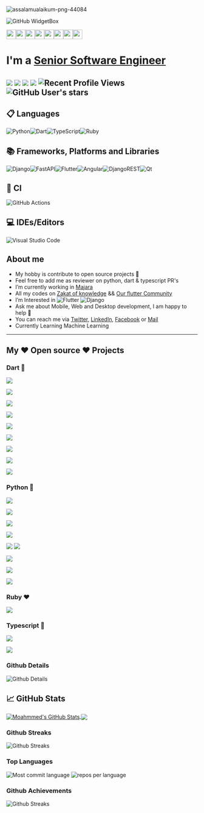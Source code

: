 ![assalamualaikum-png-44084](https://user-images.githubusercontent.com/69054810/223467885-09089c94-bbc9-4cdd-8754-0ba5e0c9c07f.png)

![GitHub WidgetBox](https://github-widgetbox.vercel.app/api/profile?username=M97chahboun&data=repositories,stars,commits)

<p>
<a href="https://www.linkedin.com/in/m97chahboun"><img src="https://img.shields.io/badge/linkedin-%230077B5.svg?&style=for-the-badge&logo=linkedin&logoColor=white" height=25></a><a href="https://www.twitter.com/m97chahboun"><img src="https://img.shields.io/badge/twitter-%231DA1F2.svg?&style=for-the-badge&logo=twitter&logoColor=white" height=25></a><a href="https://www.youtube.com/@fluttercommunity-316"><img src="https://img.shields.io/badge/YouTube-FF0000?style=for-the-badge&logo=youtube&logoColor=white" height=25></a><a href="https://medium.com/@m97chahboun"><img src="https://img.shields.io/badge/Medium-12100E?style=for-the-badge&logo=medium&logoColor=white" height=25></a><a href="https://dev.to/m97chahboun"><img src="https://img.shields.io/badge/dev.to-0A0A0A?style=for-the-badge&logo=devdotto&logoColor=white" height=25></a><a href="https://wa.me/212708569068"><img src="https://img.shields.io/badge/WhatsApp-25D366?style=for-the-badge&logo=whatsapp&logoColor=white" height=25></a><a href="https://telegram.me/m97chahboun"><img src="https://img.shields.io/badge/Telegram-2CA5E0?style=for-the-badge&logo=telegram&logoColor=white" height=25></a><a href="https://discord.com/users/m97chahboun#4644"><img src="https://img.shields.io/badge/Discord-7289DA?style=for-the-badge&logo=discord&logoColor=white" height=25></a>
</p>

# I'm a [Senior Software Engineer](https://github.com/m97chahboun)

![](https://img.shields.io/badge/Cross-Platform-Developer) ![](https://img.shields.io/badge/Flutter-Expert-informational) ![](https://img.shields.io/badge/Django-intermediate-green) ![](https://img.shields.io/badge/Exp-6+yrs-orange) ![Recent Profile Views](https://komarev.com/ghpvc/?username=m97chahboun)
![GitHub User's stars](https://img.shields.io/github/stars/M97chahboun?style=social)
---
## 📋 Languages
![Python](https://img.shields.io/badge/python-3670A0?style=for-the-badge&logo=python&logoColor=ffdd54)![Dart](https://img.shields.io/badge/dart-%230175C2.svg?style=for-the-badge&logo=dart&logoColor=white)![TypeScript](https://img.shields.io/badge/typescript-%23007ACC.svg?style=for-the-badge&logo=typescript&logoColor=white)![Ruby](https://img.shields.io/badge/ruby-%23CC342D.svg?style=for-the-badge&logo=ruby&logoColor=white)

## 📚 Frameworks, Platforms and Libraries
![Django](https://img.shields.io/badge/django-%23092E20.svg?style=for-the-badge&logo=django&logoColor=white)![FastAPI](https://img.shields.io/badge/FastAPI-005571?style=for-the-badge&logo=fastapi)![Flutter](https://img.shields.io/badge/Flutter-%2302569B.svg?style=for-the-badge&logo=Flutter&logoColor=white)![Angular](https://img.shields.io/badge/angular-%23DD0031.svg?style=for-the-badge&logo=angular&logoColor=white)![DjangoREST](https://img.shields.io/badge/DJANGO-REST-ff1709?style=for-the-badge&logo=django&logoColor=white&color=ff1709&labelColor=gray)![Qt](https://img.shields.io/badge/Qt-%23217346.svg?style=for-the-badge&logo=Qt&logoColor=white)

## 🔬 CI
![GitHub Actions](https://img.shields.io/badge/github%20actions-%232671E5.svg?style=for-the-badge&logo=githubactions&logoColor=white)

## 💻 IDEs/Editors
![Visual Studio Code](https://img.shields.io/badge/Visual%20Studio%20Code-0078d7.svg?style=for-the-badge&logo=visual-studio-code&logoColor=white)

## About me
- My hobby is contribute to open source projects 💙
- Feel free to add me as reviewer on python, dart & typescript PR's
- I’m currently working in [Majara](https://www.linkedin.com/company/majaracapital)
- All my codes on [Zakat of knowledge](https://github.com/ZakatKnowledge) && [Our flutter Community](https://github.com/OurFlutterC)
- I’m Interested in ![Flutter](https://img.shields.io/badge/Flutter-02569B?style=for-the-badge&logo=flutter&logoColor=white) ![Django](https://img.shields.io/badge/Django-092E20?style=for-the-badge&logo=django&logoColor=white)
- Ask me about Mobile, Web and Desktop development, I am happy to help 🤝
- You can reach me via [Twitter](https://twitter.com/M97Chahboun), [LinkedIn](https://www.linkedin.com/in/m97chahboun), [Facebook](https://www.facebook.com/m97chahboun) or [Mail](mailto:mchahboun@majaracapital.com)
- Currently Learning Machine Learning

---

## My ❤️ Open source ❤️ Projects

### Dart 💙

<a href="https://github.com/M97Chahboun/flutter_ci_cd"><img src="https://github-readme-stats.vercel.app/api/pin/?username=M97chahboun&repo=flutter_ci_cd&theme=github_dark_dimmed"></a>

<a href="https://github.com/JahezAcademy/mvc_rocket"><img src="https://github-readme-stats.vercel.app/api/pin/?username=JahezAcademy&repo=mvc_rocket&theme=github_dark_dimmed"></a>

<a href="https://github.com/M97chahboun/github_snitch"><img src="https://github-readme-stats.vercel.app/api/pin/?username=M97chahboun&repo=github_snitch&theme=github_dark_dimmed"></a>

<a href="https://github.com/M97chahboun/controllable_widget"><img src="https://github-readme-stats.vercel.app/api/pin/?username=M97chahboun&repo=controllable_widget&theme=github_dark_dimmed"></a>

<a href="https://github.com/JahezAcademy/rocket2dart"><img src="https://github-readme-stats.vercel.app/api/pin/?username=JahezAcademy&repo=rocket2dart&theme=github_dark_dimmed"></a>

<a href="https://github.com/M97chahboun/medill"><img src="https://github-readme-stats.vercel.app/api/pin/?username=M97chahboun&repo=medill&theme=github_dark_dimmed"></a>

<a href="https://github.com/M97chahboun/puzzle_hack"><img src="https://github-readme-stats.vercel.app/api/pin/?username=M97chahboun&repo=puzzle_hack&theme=github_dark_dimmed"></a>

<a href="https://github.com/M97chahboun/advent_of_code_2022"><img src="https://github-readme-stats.vercel.app/api/pin/?username=M97chahboun&repo=advent_of_code_2022&theme=github_dark_dimmed"></a>

<a href="https://github.com/OurFlutterC/navigationbar_bro"><img src="https://github-readme-stats.vercel.app/api/pin/?username=OurFlutterC&repo=navigationbar_bro&theme=github_dark_dimmed"></a>

### Python 💛

<a href="https://github.com/M97chahboun/McPython"><img src="https://github-readme-stats.vercel.app/api/pin/?username=M97chahboun&repo=McPython&theme=github_dark_dimmed"></a>

<a href="https://github.com/M97chahboun/Api-Maker"><img src="https://github-readme-stats.vercel.app/api/pin/?username=M97chahboun&repo=Api-Maker&theme=github_dark_dimmed"></a>

<a href="https://github.com/M97chahboun/McScrpGUI"><img src="https://github-readme-stats.vercel.app/api/pin/?username=M97chahboun&repo=McScrpGUI&theme=github_dark_dimmed"></a>

<a href="https://github.com/M97chahboun/McScraping"><img src="https://github-readme-stats.vercel.app/api/pin/?username=M97chahboun&repo=McScraping&theme=github_dark_dimmed"></a>

<a href="https://github.com/M97chahboun/Mailmerge-with-pyqt5"><img src="https://github-readme-stats.vercel.app/api/pin/?username=M97chahboun&repo=Mailmerge-with-pyqt5&theme=github_dark_dimmed"></a>
<a href="https://github.com/ZakatKnowledge/translateWebSiteWithDjango2"><img src="(https://github-readme-stats.vercel.app/api/pin/?username=ZakatKnowledge&repo=translateWebSiteWithDjango2&theme=github_dark_dimmed"></a>

<a href="https://github.com/ZakatKnowledge/MyGameWithPyQtInAndroid"><img src="https://github-readme-stats.vercel.app/api/pin/?username=ZakatKnowledge&repo=MyGameWithPyQtInAndroid&theme=github_dark_dimmed"></a>

<a href="https://github.com/M97chahboun/dj_landing_page_template"><img src="https://github-readme-stats.vercel.app/api/pin/?username=M97chahboun&repo=dj_landing_page_template&theme=github_dark_dimmed"></a>

<a href="https://github.com/M97Chahboun/Arabic_machine_learning_basics"><img src="https://github-readme-stats.vercel.app/api/pin/?username=M97chahboun&repo=Arabic_machine_learning_basics&theme=github_dark_dimmed"></a>


### Ruby ❤️
<a href="https://github.com/M97chahboun/fastlane-plugin-flutter_bump_version"><img src="https://github-readme-stats.vercel.app/api/pin/?username=M97chahboun&repo=fastlane-plugin-flutter_bump_version&theme=github_dark_dimmed"></a>

### Typescript 💙
<a href="https://github.com/M97chahboun/vscode-branch-timer"><img src="https://github-readme-stats.vercel.app/api/pin/?username=M97chahboun&repo=vscode-branch-timer&theme=github_dark_dimmed"></a>

<a href="https://github.com/M97chahboun/first-angular-project-todo"><img src="https://github-readme-stats.vercel.app/api/pin/?username=M97chahboun&repo=first-angular-project-todo&theme=github_dark_dimmed"></a>

### Github Details

![Github Details](https://github-profile-summary-cards.vercel.app/api/cards/profile-details?username=m97chahboun&theme=github_dark)

## &#x1f4c8; GitHub Stats

<a href="https://github.com/Sboursen">
  <img align="center" src="https://github-readme-stats.vercel.app/api?username=M97Chahboun&show_icons=true&line_height=27&count_private=true&title_color=ffffff&text_color=c9cacc&icon_color=2bbc8a&bg_color=1d1f21" alt="Moahmmed's GitHub Stats" />
</a>
<a href="https://github.com/Sboursen">
  <img align="center" src="https://github-readme-stats.vercel.app/api/top-langs/?username=M97Chahboun&hide=html,css,Jupyter%20notebook&title_color=ffffff&text_color=c9cacc&icon_color=2bbc8a&bg_color=1d1f21&langs_count=3" />
</a>

### Github Streaks

![Github Streaks](https://github-readme-streak-stats.herokuapp.com/?user=m97chahboun&theme=black-ice&hide_border=true&stroke=0000&background=0D1117&ring=e05397&fire=e05397&currStreakLabel=e05397)

### Top Languages

![Most commit language](http://github-profile-summary-cards.vercel.app/api/cards/most-commit-language?username=M97chahboun)
![repos per language](http://github-profile-summary-cards.vercel.app/api/cards/repos-per-language?username=M97chahboun)

### Github Achievements

![Github Streaks](https://github-profile-trophy.vercel.app/?username=m97chahboun&margin-w=5&theme=radical)

